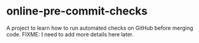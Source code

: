 # online-pre-commit-checks
A project to learn how to run automated checks on GitHub before merging code.
FIXME: I need to add more details here later.
